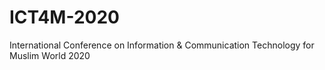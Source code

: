 # ICT4M-2020
International Conference on Information &amp; Communication Technology for Muslim World 2020
